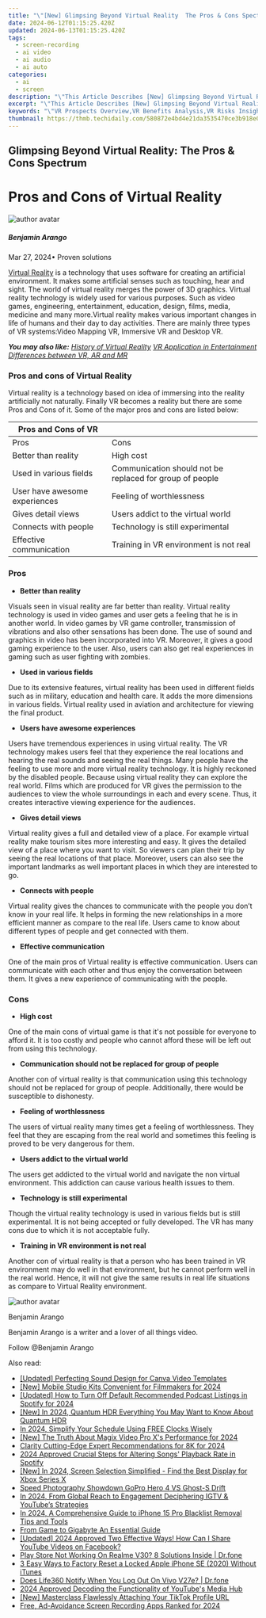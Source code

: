 ```yaml
---
title: "\"[New] Glimpsing Beyond Virtual Reality  The Pros & Cons Spectrum\""
date: 2024-06-12T01:15:25.420Z
updated: 2024-06-13T01:15:25.420Z
tags: 
  - screen-recording
  - ai video
  - ai audio
  - ai auto
categories: 
  - ai
  - screen
description: "\"This Article Describes [New] Glimpsing Beyond Virtual Reality: The Pros & Cons Spectrum\""
excerpt: "\"This Article Describes [New] Glimpsing Beyond Virtual Reality: The Pros & Cons Spectrum\""
keywords: "\"VR Prospects Overview,VR Benefits Analysis,VR Risks Insight,Beyond VR: Advantages,Beyond VR: Drawbacks,Virtual Reality Impact,Real Vs. Virtual Pros Cons\""
thumbnail: https://thmb.techidaily.com/580872e4bd4e21da3535470ce3b918e09ae5b8653067a4110ec11928ef11818a.jpg
---
```


## Glimpsing Beyond Virtual Reality: The Pros & Cons Spectrum

# Pros and Cons of Virtual Reality

![author avatar](https://images.wondershare.com/filmora/article-images/benjamin-arango-author.jpg)

##### Benjamin Arango

 Mar 27, 2024• Proven solutions

[Virtual Reality](https://tools.techidaily.com/wondershare/filmora/download/) is a technology that uses software for creating an artificial environment. It makes some artificial senses such as touching, hear and sight. The world of virtual reality merges the power of 3D graphics. Virtual reality technology is widely used for various purposes. Such as video games, engineering, entertainment, education, design, films, media, medicine and many more.Virtual reality makes various important changes in life of humans and their day to day activities. There are mainly three types of VR systems:Video Mapping VR, Immersive VR and Desktop VR.

 **_You may also like:_**
_[History of Virtual Reality](https://tools.techidaily.com/wondershare/filmora/download/)_
_[VR Application in Entertainment](https://tools.techidaily.com/wondershare/filmora/download/)_
_[Differences between VR, AR and MR](https://tools.techidaily.com/wondershare/filmora/download/)_

### Pros and cons of Virtual Reality

Virtual reality is a technology based on idea of immersing into the reality artificially not naturally. Finally VR becomes a reality but there are some Pros and Cons of it. Some of the major pros and cons are listed below:

| Pros and Cons of VR           |                                                          |
| ----------------------------- | -------------------------------------------------------- |
| Pros                          | Cons                                                     |
| Better than reality           | High cost                                                |
| Used in various fields        | Communication should not be replaced for group of people |
| User have awesome experiences | Feeling of worthlessness                                 |
| Gives detail views            | Users addict to the virtual world                        |
| Connects with people          | Technology is still experimental                         |
| Effective communication       | Training in VR environment is not real                   |

### Pros

* **Better than reality**

Visuals seen in visual reality are far better than reality. Virtual reality technology is used in video games and user gets a feeling that he is in another world. In video games by VR game controller, transmission of vibrations and also other sensations has been done. The use of sound and graphics in video has been incorporated into VR. Moreover, it gives a good gaming experience to the user. Also, users can also get real experiences in gaming such as user fighting with zombies.

* **Used in various fields**

Due to its extensive features, virtual reality has been used in different fields such as in military, education and health care. It adds the more dimensions in various fields. Virtual reality used in aviation and architecture for viewing the final product.

* **Users have awesome experiences**

Users have tremendous experiences in using virtual reality. The VR technology makes users feel that they experience the real locations and hearing the real sounds and seeing the real things. Many people have the feeling to use more and more virtual reality technology. It is highly reckoned by the disabled people. Because using virtual reality they can explore the real world. Films which are produced for VR gives the permission to the audiences to view the whole surroundings in each and every scene. Thus, it creates interactive viewing experience for the audiences.

* **Gives detail views**

Virtual reality gives a full and detailed view of a place. For example virtual reality make tourism sites more interesting and easy. It gives the detailed view of a place where you want to visit. So viewers can plan their trip by seeing the real locations of that place. Moreover, users can also see the important landmarks as well important places in which they are interested to go.

* **Connects with people**

Virtual reality gives the chances to communicate with the people you don’t know in your real life. It helps in forming the new relationships in a more efficient manner as compare to the real life. Users came to know about different types of people and get connected with them.

* **Effective communication**

One of the main pros of Virtual reality is effective communication. Users can communicate with each other and thus enjoy the conversation between them. It gives a new experience of communicating with the people.

### Cons

* **High cost**

One of the main cons of virtual game is that it's not possible for everyone to afford it. It is too costly and people who cannot afford these will be left out from using this technology.

* **Communication should not be replaced for group of people**

Another con of virtual reality is that communication using this technology should not be replaced for group of people. Additionally, there would be susceptible to dishonesty.

* **Feeling of worthlessness**

The users of virtual reality many times get a feeling of worthlessness. They feel that they are escaping from the real world and sometimes this feeling is proved to be very dangerous for them.

* **Users addict to the virtual world**

The users get addicted to the virtual world and navigate the non virtual environment. This addiction can cause various health issues to them.

* **Technology is still experimental**

Though the virtual reality technology is used in various fields but is still experimental. It is not being accepted or fully developed. The VR has many cons due to which it is not acceptable fully.

* **Training in VR environment is not real**

Another con of virtual reality is that a person who has been trained in VR environment may do well in that environment, but he cannot perform well in the real world. Hence, it will not give the same results in real life situations as compare to Virtual Reality environment.

![author avatar](https://images.wondershare.com/filmora/article-images/benjamin-arango-author.jpg)

Benjamin Arango

Benjamin Arango is a writer and a lover of all things video.

Follow @Benjamin Arango


<ins class="adsbygoogle"
     style="display:block"
     data-ad-format="autorelaxed"
     data-ad-client="ca-pub-7571918770474297"
     data-ad-slot="1223367746"></ins>



<ins class="adsbygoogle"
     style="display:block"
     data-ad-client="ca-pub-7571918770474297"
     data-ad-slot="8358498916"
     data-ad-format="auto"
     data-full-width-responsive="true"></ins>


<span class="atpl-alsoreadstyle">Also read:</span>
<div><ul>
<li><a href="https://article-posts.techidaily.com/updated-perfecting-sound-design-for-canva-video-templates/"><u>[Updated] Perfecting Sound Design for Canva Video Templates</u></a></li>
<li><a href="https://article-posts.techidaily.com/new-mobile-studio-kits-convenient-for-filmmakers-for-2024/"><u>[New] Mobile Studio Kits  Convenient for Filmmakers for 2024</u></a></li>
<li><a href="https://article-posts.techidaily.com/updated-how-to-turn-off-default-recommended-podcast-listings-in-spotify-for-2024/"><u>[Updated] How to Turn Off Default Recommended Podcast Listings in Spotify for 2024</u></a></li>
<li><a href="https://article-posts.techidaily.com/new-in-2024-quantum-hdr-everything-you-may-want-to-know-about-quantum-hdr/"><u>[New] In 2024, Quantum HDR  Everything You May Want to Know About Quantum HDR</u></a></li>
<li><a href="https://article-posts.techidaily.com/in-2024-simplify-your-schedule-using-free-clocks-wisely/"><u>In 2024, Simplify Your Schedule  Using FREE Clocks Wisely</u></a></li>
<li><a href="https://article-posts.techidaily.com/new-the-truth-about-magix-video-pro-xs-performance-for-2024/"><u>[New] The Truth About Magix Video Pro X's Performance for 2024</u></a></li>
<li><a href="https://article-posts.techidaily.com/clarity-cutting-edge-expert-recommendations-for-8k-for-2024/"><u>Clarity Cutting-Edge  Expert Recommendations for 8K for 2024</u></a></li>
<li><a href="https://article-posts.techidaily.com/2024-approved-crucial-steps-for-altering-songs-playback-rate-in-spotify/"><u>2024 Approved  Crucial Steps for Altering Songs' Playback Rate in Spotify</u></a></li>
<li><a href="https://article-posts.techidaily.com/new-in-2024-screen-selection-simplified-find-the-best-display-for-xbox-series-x/"><u>[New] In 2024, Screen Selection Simplified - Find the Best Display for Xbox Series X</u></a></li>
<li><a href="https://article-posts.techidaily.com/speed-photography-showdown-gopro-hero-4-vs-ghost-s-drift/"><u>Speed Photography Showdown  GoPro Hero 4 VS Ghost-S Drift</u></a></li>
<li><a href="https://youtube-help.techidaily.com/in-2024-from-global-reach-to-engagement-deciphering-igtv-and-youtubes-strategies/"><u>In 2024, From Global Reach to Engagement  Deciphering IGTV & YouTube’s Strategies</u></a></li>
<li><a href="https://ios-unlock.techidaily.com/in-2024-a-comprehensive-guide-to-iphone-15-pro-blacklist-removal-tips-and-tools-by-drfone-ios/"><u>In 2024, A Comprehensive Guide to iPhone 15 Pro Blacklist Removal Tips and Tools</u></a></li>
<li><a href="https://remote-screen-capture.techidaily.com/from-game-to-gigabyte-an-essential-guide/"><u>From Game to Gigabyte  An Essential Guide</u></a></li>
<li><a href="https://facebook-videos.techidaily.com/updated-2024-approved-two-effective-ways-how-can-i-share-youtube-videos-on-facebook/"><u>[Updated] 2024 Approved  Two Effective Ways! How Can I Share YouTube Videos on Facebook?</u></a></li>
<li><a href="https://howto.techidaily.com/play-store-not-working-on-realme-v30-8-solutions-inside-drfone-by-drfone-fix-android-problems-fix-android-problems/"><u>Play Store Not Working On Realme V30? 8 Solutions Inside | Dr.fone</u></a></li>
<li><a href="https://ios-unlock.techidaily.com/3-easy-ways-to-factory-reset-a-locked-apple-iphone-se-2020-without-itunes-by-drfone-ios/"><u>3 Easy Ways to Factory Reset a Locked Apple iPhone SE (2020) Without iTunes</u></a></li>
<li><a href="https://fake-location.techidaily.com/does-life360-notify-when-you-log-out-on-vivo-v27e-drfone-by-drfone-virtual-android/"><u>Does Life360 Notify When You Log Out On Vivo V27e? | Dr.fone</u></a></li>
<li><a href="https://youtube-video-recordings.techidaily.com/2024-approved-decoding-the-functionality-of-youtubes-media-hub/"><u>2024 Approved  Decoding the Functionality of YouTube's Media Hub</u></a></li>
<li><a href="https://extra-support.techidaily.com/new-masterclass-flawlessly-attaching-your-tiktok-profile-url/"><u>[New] Masterclass  Flawlessly Attaching Your TikTok Profile URL</u></a></li>
<li><a href="https://screen-capture.techidaily.com/free-ad-avoidance-screen-recording-apps-ranked-for-2024/"><u>Free, Ad-Avoidance Screen Recording Apps Ranked for 2024</u></a></li>
</ul></div>
